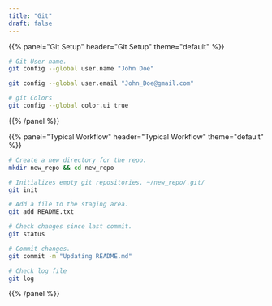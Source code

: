 ```yaml
---
title: "Git"
draft: false
---
```


{{% panel="Git Setup" header="Git Setup" theme="default" %}}
```bash
# Git User name.
git config --global user.name "John Doe"
```
```bash
git config --global user.email "John_Doe@gmail.com"
```
```bash
# git Colors
git config --global color.ui true
```

{{% /panel %}}

{{% panel="Typical Workflow" header="Typical Workflow" theme="default" %}}
```bash
# Create a new directory for the repo.
mkdir new_repo && cd new_repo

# Initializes empty git repositories. ~/new_repo/.git/
git init
```

```bash
# Add a file to the staging area.
git add README.txt
```

```bash
# Check changes since last commit.
git status
```

```bash
# Commit changes.
git commit -m "Updating README.md"
```

```bash
# Check log file 
git log
```
{{% /panel %}}
